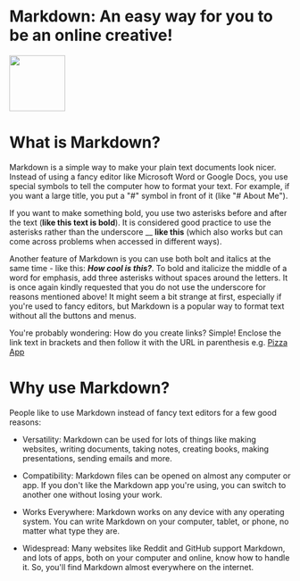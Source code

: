 # Markdown: An easy way for you to be an online creative!
<img src="https://github.com/FikretAslan/reading-notes/assets/135455155/78a53908-5f57-4f90-9fc7-4f1b09b93724" width="100" height="100">

# What is Markdown?

Markdown is a simple way to make your plain text documents look nicer. Instead of using a fancy editor like Microsoft Word or Google Docs, you use special symbols to tell the computer how to format your text. For example, if you want a large title, you put a "#" symbol in front of it (like "# About Me").

If you want to make something bold, you use two asterisks before and after the text (**like this text is bold**). It is considered good practice to use the asterisks rather than the underscore __  __like this__ (which also works but can come across problems when accessed in different ways).

Another feature of Markdown is you can use both bolt and italics at the same time - like this: ***How cool is this?***. To bold and italicize the middle of a word for emphasis, add three asterisks without spaces around the letters. It is once again kindly requested that you do not use the underscore for reasons mentioned above!
It might seem a bit strange at first, especially if you're used to fancy editors, but Markdown is a popular way to format text without all the buttons and menus.

You're probably wondering: How do you create links? Simple! Enclose the link text in brackets and then follow it with the URL in parenthesis e.g. [Pizza App](https://www.youtube.com/shorts/SXHMnicI6Pg)

# Why use Markdown?

People like to use Markdown instead of fancy text editors for a few good reasons:

- Versatility: Markdown can be used for lots of things like making websites, writing documents, taking notes, creating books, making presentations, sending emails and more.

- Compatibility: Markdown files can be opened on almost any computer or app. If you don't like the Markdown app you're using, you can switch to another one without losing your work.

- Works Everywhere: Markdown works on any device with any operating system. You can write Markdown on your computer, tablet, or phone, no matter what type they are.

- Widespread: Many websites like Reddit and GitHub support Markdown, and lots of apps, both on your computer and online, know how to handle it. So, you'll find Markdown almost everywhere on the internet.
